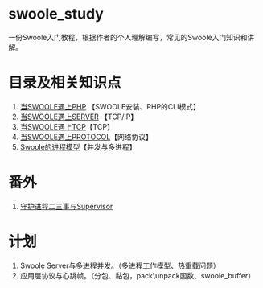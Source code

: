 # swoole_study
一份Swoole入门教程，根据作者的个人理解编写，常见的Swoole入门知识和讲解。

# 目录及相关知识点

1. [当SWOOLE遇上PHP](https://github.com/szyhf/swoole_study/blob/master/当SWOOLE遇上PHP.md) 【SWOOLE安装、PHP的CLI模式】
2. [当SWOOLE遇上SERVER](https://github.com/szyhf/swoole_study/blob/master/当SWOOLE遇上SERVER.md) 【TCP/IP】
3. [当SWOOLE遇上TCP](https://github.com/szyhf/swoole_study/blob/master/当SWOOLE遇上TCP.md)【TCP】
4. [当SWOOLE遇上PROTOCOL](https://github.com/szyhf/swoole_study/blob/master/当SWOOLE遇上PROTOCOL.md)【网络协议】
5. [Swoole的进程模型](https://github.com/szyhf/swoole_study/blob/master/Swoole的进程模型.md)【并发与多进程】

# 番外

1. [守护进程二三事与Supervisor](https://github.com/szyhf/swoole_study/blob/master/番外：守护进程二三事与Supervisor.md) 

# 计划

1. Swoole Server与多进程并发。（多进程工作模型、热重载问题）
2. 应用层协议与心跳帧。（分包、黏包，pack\unpack函数、swoole_buffer）
